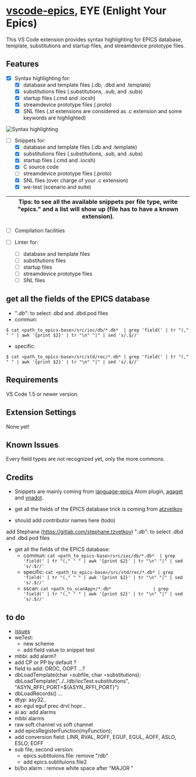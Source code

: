 # [vscode-epics](https://marketplace.visualstudio.com/items?itemName=nsd.vscode-epics), EYE (Enlight Your Epics)

This VS Code extension provides syntax highlighting for EPICS database, template, substitutions and startup files, and streamdevice prototype files.

## Features

- [x] Syntax highlighting for:
  - [x] database and template files (.db, .dbd and .template)
  - [x] substitutions files (.substitutions, .sub, and .subs)
  - [x] startup files (.cmd and .iocsh)
  - [x] streamdevice prototype files (.proto)
  - [x] SNL files (.st extensions are considered as .c extension and some keywords are highlighted)

![Syntax highlighting](https://raw.githubusercontent.com/NSenaud/vscode-epics/master/images/vscode_epics.gif)

- [ ] Snippets for:
  - [x] database and template files (.db and .template)
  - [x] substitutions files (.substitutions, .sub, and .subs)
  - [x] startup files (.cmd and .iocsh)
  - [x] C source code
  - [ ] streamdevice prototype files (.proto)
  - [x] SNL files (over charge of your .c extension)
  - [x] we-test (scenario and suite)

| Tips: to see all the available snippets per file type, write "epics." and a list will show up (file has to have a known extension). |
| --- |

- [ ] Compilation facilities

- [ ] Linter for:
  - [ ] database and template files
  - [ ] substitutions files
  - [ ] startup files
  - [ ] streamdevice prototype files
  - [ ] SNL files

## get all the fields of the EPICS database

- "*.db*": to select .dbd and .dbd.pod files
- commun: 
```
$ cat <path_to_epics-base>/src/ioc/db/*.db*  | grep 'field(' | tr "(," " " | awk '{print $2}' | tr "\n" "|" | sed 's/.$//'
```
- specific:
```
$ cat <path_to_epics-base>/src/std/rec/*.db* | grep 'field(' | tr "(," " " | awk '{print $2}' | tr "\n" "|" | sed 's/.$//'
```

## Requirements

VS Code 1.5 or newer version.

## Extension Settings

None yet!

## Known Issues

Every field types are not recognized yet, only the more commons.

## Credits

- Snippets are mainly coming from [language-epics](https://github.com/mmllski/language-epics) Atom plugin, [agaget](https://github.com/agaget) and [vnadot](https://github.com/vnadot).
- get all the fields of the EPICS database trick is coming from [atzvetkov](https://gitlab.com/stephane.tzvetkov)


- should add contributor names here (todo)

add Stephane (https://gitlab.com/stephane.tzvetkov)
"*.db*": to select .dbd and .dbd.pod files
- get all the fields of the EPICS database:
  - commun:   ```cat <path_to_epics-base>/src/ioc/db/*.db*  | grep 'field(' | tr "(," " " | awk '{print $2}' | tr "\n" "|" | sed 's/.$//'```
  - specific: ```cat <path_to_epics-base>/src/std/rec/*.db* | grep 'field(' | tr "(," " " | awk '{print $2}' | tr "\n" "|" | sed 's/.$//'```
  - sscan:    ```cat <path_to_scanApp>/*.db*                | grep 'field(' | tr "(," " " | awk '{print $2}' | tr "\n" "|" | sed 's/.$//'```


## to do
- [issues](https://github.com/NSenaud/vscode-epics/issues)
- weTest:
  - new scheme
  - add field value to snippet test
- mbbi: add alarm?
- add CP or PP by default ?
- field to add: OROC, OOPT ...?
- dbLoadTemplate(char ⋆subfile, char ⋆substitutions): dbLoadTemplate("../../db/iocTest.substitutions", "ASYN_RFFI_PORT=${ASYN_RFFI_PORT}")
- dbLoadRecords() ...
- dtyp: asy32..
- ao: egul eguf prec drvl hopr...
- ai ao: add alarms
- mbbi alarms
- raw soft channel vs soft channel
- add epicsRegisterFunction(myFunction);
- add conversion field: LINR, RVAL, ROFF, EGUF, EGUL, AOFF, ASLO, ESLO, EOFF
- sub file, second version:
  - epics.subtituions.file: remove "/db"
  - add epics.subtituions.file2
- bi/bo alarm : remove white space after "MAJOR "
